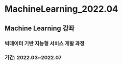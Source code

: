 # MachineLearning_2022.04

## Machine Learning 강좌 

### 빅데이터 기반 지능형 서비스 개발 과정 
### 기간: 2022.03~2022.07 